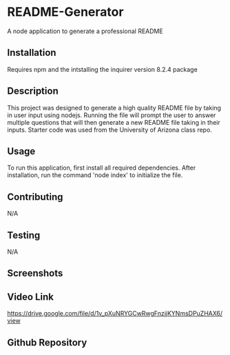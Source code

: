 # README-Generator
A node application to generate a professional README

## Installation
Requires npm and the intstalling the inquirer version 8.2.4 package

## Description
This project was designed to generate a high quality README file by taking in user input using nodejs. Running the file will prompt the user
to answer multiple questions that will then generate a new README file taking in their inputs. Starter code was used from the University of Arizona class repo. 

## Usage
To run this application, first install all required dependencies. After installation, run the command 'node index' to initialize the file.

## Contributing
N/A

## Testing

N/A

## Screenshots

## Video Link

https://drive.google.com/file/d/1v_pXuNRYGCwRwgFnzjjKYNmsDPuZHAX6/view

## Github Repository
